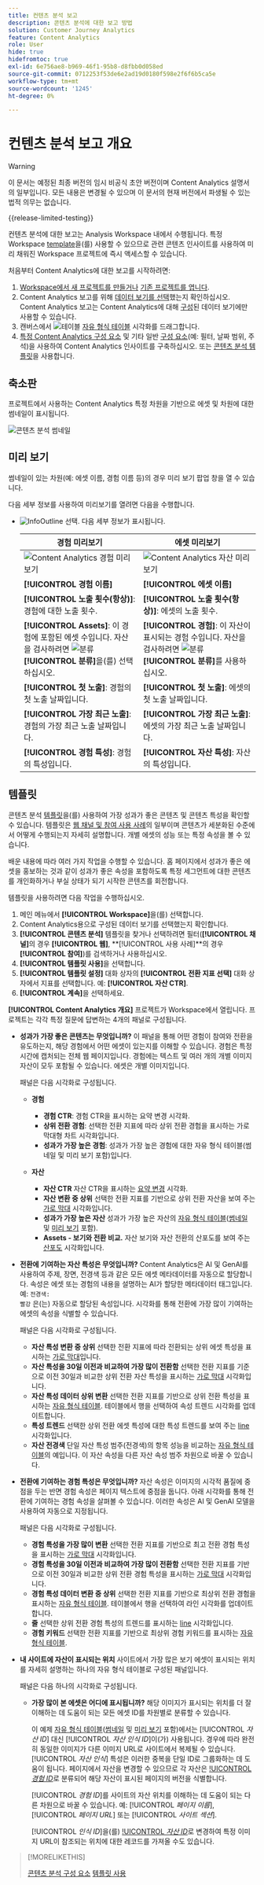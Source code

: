 ```yaml
---
title: 컨텐츠 분석 보고
description: 콘텐츠 분석에 대한 보고 방법
solution: Customer Journey Analytics
feature: Content Analytics
role: User
hide: true
hidefromtoc: true
exl-id: 6e756ae8-b969-46f1-95b8-d8fbb0d058ed
source-git-commit: 0712253f53de6e2ad19d0180f598e2f6f6b5ca5e
workflow-type: tm+mt
source-wordcount: '1245'
ht-degree: 0%

---
```


# 컨텐츠 분석 보고 개요

>[!WARNING]
>
>이 문서는 예정된 최종 버전의 임시 비공식 초안 버전이며 Content Analytics 설명서의 일부입니다. 모든 내용은 변경될 수 있으며 이 문서의 현재 버전에서 파생될 수 있는 법적 의무는 없습니다.
>

{{release-limited-testing}}

컨텐츠 분석에 대한 보고는 Analysis Workspace 내에서 수행됩니다. 특정 Workspace [template](#template)을(를) 사용할 수 있으므로 관련 콘텐츠 인사이트를 사용하여 미리 채워진 Workspace 프로젝트에 즉시 액세스할 수 있습니다.

처음부터 Content Analytics에 대한 보고를 시작하려면:

1. [Workspace에서 새 프로젝트를 만들거나](/help/analysis-workspace/build-workspace-project/create-projects.md) [기존 프로젝트를 엽니다](/help/analysis-workspace/build-workspace-project/open-projects.md).
1. Content Analytics 보고를 위해 [데이터 보기를 선택](/help/analysis-workspace/c-panels/panels.md#data-view)했는지 확인하십시오. Content Analytics 보고는 Content Analytics에 대해 [구성](/help/content-analytics/config/configuration.md)된 데이터 보기에만 사용할 수 있습니다.
1. 캔버스에서 ![테이블](/help/assets/icons/Table.svg) [자유 형식 테이블](/help/analysis-workspace/visualizations/freeform-table/freeform-table.md) 시각화를 드래그합니다.
1. [특정 Content Analytics 구성 요소](components.md) 및 기타 일반 [구성 요소](/help/components/overview.md)(예: 필터, 날짜 범위, 주석)을 사용하여 Content Analytics 인사이트를 구축하십시오. 또는 [콘텐츠 분석 템플릿](#template)을 사용합니다.

## 축소판

프로젝트에서 사용하는 Content Analytics 특정 차원을 기반으로 에셋 및 차원에 대한 썸네일이 표시됩니다.

![콘텐츠 분석 썸네일](../assets/aca-thumbnails.png)

## 미리 보기

썸네일이 있는 차원(예: 에셋 이름, 경험 이름 등)의 경우 미리 보기 팝업 창을 열 수 있습니다.

다음 세부 정보를 사용하여 미리보기를 열려면 다음을 수행합니다.

* ![InfoOutline](/help/assets/icons/InfoOutline.svg) 선택. 다음 세부 정보가 표시됩니다.

  | 경험 미리보기 | 에셋 미리보기 |
  |---|---|
  | ![Content Analytics 경험 미리 보기](../assets/aca-experience-preview.png) | ![Content Analytics 자산 미리 보기](../assets/aca-asset-preview.png) |
  | **[!UICONTROL 경험 이름]** | **[!UICONTROL 에셋 이름]** |
  | **[!UICONTROL 노출 횟수(항상)]**: 경험에 대한 노출 횟수. | **[!UICONTROL 노출 횟수(항상)]**: 에셋의 노출 횟수. |
  | **[!UICONTROL Assets]**: 이 경험에 포함된 에셋 수입니다. 자산을 검사하려면 ![분류](/help/assets/icons/Breakdown.svg) **[!UICONTROL 분류]**&#x200B;을(를) 선택하십시오. | **[!UICONTROL 경험]**: 이 자산이 표시되는 경험 수입니다. 자산을 검사하려면 ![분류](/help/assets/icons/Breakdown.svg) **[!UICONTROL 분류]**&#x200B;를 사용하십시오. |
  | **[!UICONTROL 첫 노출]**: 경험의 첫 노출 날짜입니다. | **[!UICONTROL 첫 노출]**: 에셋의 첫 노출 날짜입니다. |
  | **[!UICONTROL 가장 최근 노출]**: 경험의 가장 최근 노출 날짜입니다. | **[!UICONTROL 가장 최근 노출]**: 에셋의 가장 최근 노출 날짜입니다. |
  | **[!UICONTROL 경험 특성]**: 경험의 특성입니다. | **[!UICONTROL 자산 특성]**: 자산의 특성입니다. |


## 템플릿

콘텐츠 분석 [템플릿](/help/analysis-workspace/templates/use-templates.md)을(를) 사용하여 가장 성과가 좋은 콘텐츠 및 콘텐츠 특성을 확인할 수 있습니다. 템플릿은 [웹 채널 및 참여 사용 사례](/help/analysis-workspace/templates/use-templates.md#web-engagement)의 일부이며 콘텐츠가 세분화된 수준에서 어떻게 수행되는지 자세히 설명합니다. 개별 에셋의 성능 또는 특정 속성을 볼 수 있습니다.

배운 내용에 따라 여러 가지 작업을 수행할 수 있습니다. 홈 페이지에서 성과가 좋은 에셋을 홍보하는 것과 같이 성과가 좋은 속성을 포함하도록 특정 세그먼트에 대한 콘텐츠를 개인화하거나 부실 상태가 되기 시작한 콘텐츠를 회전합니다.

템플릿을 사용하려면 다음 작업을 수행하십시오.

1. 메인 메뉴에서 **[!UICONTROL Workspace]**&#x200B;을(를) 선택합니다.
1. Content Analytics용으로 구성된 데이터 보기를 선택했는지 확인합니다.
1. **[!UICONTROL 콘텐츠 분석]** 템플릿을 찾거나 선택하려면 필터(**[!UICONTROL 채널]**&#x200B;의 경우 **[!UICONTROL 웹]**, **[!UICONTROL 사용 사례]**의 경우 **[!UICONTROL 참여]**)를 검색하거나 사용하십시오.
1. **[!UICONTROL 템플릿 사용]**&#x200B;을 선택합니다.
1. **[!UICONTROL 템플릿 설정]** 대화 상자의 **[!UICONTROL 전환 지표 선택]** 대화 상자에서 지표를 선택합니다. 예: **[!UICONTROL 자산 CTR]**.
1. **[!UICONTROL 계속]**&#x200B;을 선택하세요.

**[!UICONTROL Content Analytics 개요]** 프로젝트가 Workspace에서 열립니다. 프로젝트는 각각 특정 질문에 답변하는 4개의 패널로 구성됩니다.

* **성과가 가장 좋은 콘텐츠는 무엇입니까?**
이 패널을 통해 어떤 경험이 참여와 전환을 유도하는지, 해당 경험에서 어떤 에셋이 있는지를 이해할 수 있습니다. 경험은 특정 시간에 캡처되는 전체 웹 페이지입니다. 경험에는 텍스트 및 여러 개의 개별 이미지 자산이 모두 포함될 수 있습니다. 에셋은 개별 이미지입니다.

  패널은 다음 시각화로 구성됩니다.

   * **경험**

      * **경험 CTR**: 경험 CTR을 표시하는 요약 변경 시각화.
      * **상위 전환 경험**: 선택한 전환 지표에 따라 상위 전환 경험을 표시하는 가로 막대형 차트 시각화입니다.
      * **성과가 가장 높은 경험**: 성과가 가장 높은 경험에 대한 자유 형식 테이블(썸네일 및 미리 보기 포함)입니다.

   * **자산**

      * **자산 CTR**
자산 CTR을 표시하는 [요약 변경](/help/analysis-workspace/visualizations/summary-number-change.md) 시각화.
      * **자산 변환 중 상위**
선택한 전환 지표를 기반으로 상위 전환 자산을 보여 주는 [가로 막대](/help/analysis-workspace/visualizations/horizontal-bar.md) 시각화입니다.
      * **성과가 가장 높은 자산**
성과가 가장 높은 자산의 [자유 형식 테이블](/help/analysis-workspace/visualizations/freeform-table/freeform-table.md)([썸네일](#thumbnails) 및 [미리 보기](#previews) 포함).
      * **Assets - 보기와 전환 비교.**
자산 보기와 자산 전환의 산포도를 보여 주는 [산포도](/help/analysis-workspace/visualizations/scatterplot.md) 시각화입니다.

* **전환에 기여하는 자산 특성은 무엇입니까?**
Content Analytics은 AI 및 GenAI를 사용하여 주제, 장면, 전경색 등과 같은 모든 에셋 메타데이터를 자동으로 할당합니다. 속성은 에셋 또는 경험의 내용을 설명하는 AI가 할당한 메타데이터 태그입니다. 예: <code>전경색: 빨강</code> 은(는) 자동으로 할당된 속성입니다. 시각화를 통해 전환에 가장 많이 기여하는 에셋의 속성을 식별할 수 있습니다.

  패널은 다음 시각화로 구성됩니다.

   * **자산 특성 변환 중 상위**
선택한 전환 지표에 따라 전환되는 상위 에셋 특성을 표시하는 [가로 막대](/help/analysis-workspace/visualizations/horizontal-bar.md)입니다.
   * **자산 특성을 30일 이전과 비교하여 가장 많이 전환함**
선택한 전환 지표를 기준으로 이전 30일과 비교한 상위 전환 자산 특성을 표시하는 [가로 막대](/help/analysis-workspace/visualizations/horizontal-bar.md) 시각화입니다.
   * **자산 특성 데이터 상위 변환**
선택한 전환 지표를 기반으로 상위 전환 특성을 표시하는 [자유 형식 테이블](/help/analysis-workspace/visualizations/freeform-table/freeform-table.md). 테이블에서 행을 선택하여 속성 트렌드 시각화를 업데이트합니다.
   * **특성 트렌드**
선택한 상위 전환 에셋 특성에 대한 특성 트렌드를 보여 주는 [line](/help/analysis-workspace/visualizations/line.md) 시각화입니다.
   * **자산 전경색**
단일 자산 특성 범주(전경색)의 항목 성능을 비교하는 [자유 형식 테이블](/help/analysis-workspace/visualizations/freeform-table/freeform-table.md)의 예입니다. 이 자산 속성을 다른 자산 속성 범주 차원으로 바꿀 수 있습니다.

* **전환에 기여하는 경험 특성은 무엇입니까?**
자산 속성은 이미지의 시각적 품질에 중점을 두는 반면 경험 속성은 페이지 텍스트에 중점을 둡니다. 아래 시각화를 통해 전환에 기여하는 경험 속성을 살펴볼 수 있습니다. 이러한 속성은 AI 및 GenAI 모델을 사용하여 자동으로 지정됩니다.

  패널은 다음 시각화로 구성됩니다.

   * **경험 특성을 가장 많이 변환**
선택한 전환 지표를 기반으로 최고 전환 경험 특성을 표시하는 [가로 막대](/help/analysis-workspace/visualizations/horizontal-bar.md) 시각화입니다.
   * **경험 특성을 30일 이전과 비교하여 가장 많이 전환함**
선택한 전환 지표를 기반으로 이전 30일과 비교한 상위 전환 경험 특성을 표시하는 [가로 막대](/help/analysis-workspace/visualizations/horizontal-bar.md) 시각화입니다.
   * **경험 특성 데이터 변환 중 상위**
선택한 전환 지표를 기반으로 최상위 전환 경험을 표시하는 [자유 형식 테이블](/help/analysis-workspace/visualizations/freeform-table/freeform-table.md). 테이블에서 행을 선택하여 라인 시각화를 업데이트합니다.
   * **줄**
선택한 상위 전환 경험 특성의 트렌드를 표시하는 [line](/help/analysis-workspace/visualizations/line.md) 시각화입니다.
   * **경험 키워드**
선택한 전환 지표를 기반으로 최상위 경험 키워드를 표시하는 [자유 형식 테이블](/help/analysis-workspace/visualizations/freeform-table/freeform-table.md).

* **내 사이트에 자산이 표시되는 위치**
사이트에서 가장 많은 보기 에셋이 표시되는 위치를 자세히 설명하는 하나의 자유 형식 테이블로 구성된 패널입니다.

  패널은 다음 하나의 시각화로 구성됩니다.

   * **가장 많이 본 에셋은 어디에 표시됩니까?**
해당 이미지가 표시되는 위치를 더 잘 이해하는 데 도움이 되는 모든 에셋 ID를 차원별로 분류할 수 있습니다.

     이 예제 [자유 형식 테이블](/help/analysis-workspace/visualizations/freeform-table/freeform-table.md)([썸네일](#thumbnails) 및 [미리 보기](#previews) 포함)에서는 [!UICONTROL *자산 ID*] 대신 [!UICONTROL *자산 인식 ID*]&#x200B;이(가) 사용됩니다. 경우에 따라 완전히 동일한 이미지가 다른 이미지 URL로 사이트에서 복제될 수 있습니다. [!UICONTROL _자산 인식_] 특성은 이러한 중복을 단일 ID로 그룹화하는 데 도움이 됩니다. 페이지에서 자산을 변경할 수 있으므로 각 자산은 [!UICONTROL _경험 ID_](으)로 분류되어 해당 자산이 표시된 페이지의 버전을 식별합니다.

     [!UICONTROL _경험 ID_]&#x200B;를 사이트의 자산 위치를 이해하는 데 도움이 되는 다른 차원으로 바꿀 수 있습니다. 예: [!UICONTROL _페이지 이름_], [!UICONTROL _페이지 URL_] 또는 [!UICONTROL _사이트 섹션_].

     [!UICONTROL _인식 ID_]&#x200B;을(를) [!UICONTROL _자산 ID_](으)로 변경하여 특정 이미지 URL이 참조되는 위치에 대한 레코드를 가져올 수도 있습니다.


>[!MORELIKETHIS]
>
>[콘텐츠 분석 구성 요소](components.md)
>[템플릿 사용](/help/analysis-workspace/templates/use-templates.md#web-engagement)
>
